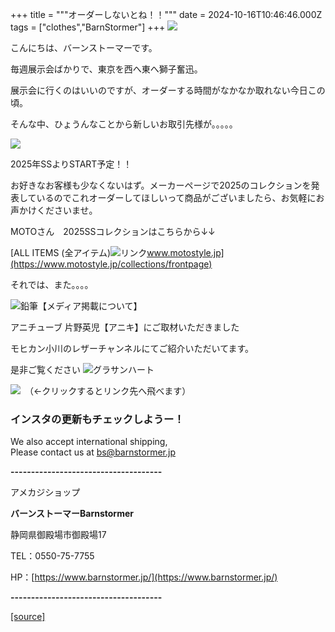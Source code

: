 +++
title = """オーダーしないとね！！"""
date = 2024-10-16T10:46:46.000Z
tags = ["clothes","BarnStormer"]
+++
[![](https://stat.ameba.jp/user_images/20231023/16/barnstormer-go/b2/03/p/o0420015015354743273.png)](https://ameblo.jp/barnstormer-go/entry-12825670498.html)

こんにちは、バーンストーマーです。

毎週展示会ばかりで、東京を西へ東へ獅子奮迅。

展示会に行くのはいいのですが、オーダーする時間がなかなか取れない今日この頃。

そんな中、ひょうんなことから新しいお取引先様が。。。。。

[![](https://stat.ameba.jp/user_images/20241016/18/barnstormer-go/c6/22/p/o0311016215498690952.png)](https://stat.ameba.jp/user_images/20241016/18/barnstormer-go/c6/22/p/o0311016215498690952.png)

2025年SSよりSTART予定！！

お好きなお客様も少なくないはず。メーカーページで2025のコレクションを発表しているのでこれオーダーしてほしいって商品がございましたら、お気軽にお声かけくださいませ。

MOTOさん　2025SSコレクションはこちらから↓↓

[ALL ITEMS (全アイテム)![リンク](https://c.stat100.ameba.jp/ameblo/symbols/v3.20.0/svg/gray/editor_link.svg)www.motostyle.jp](https://www.motostyle.jp/collections/frontpage)

それでは、また。。。。

![鉛筆](https://stat100.ameba.jp/blog/ucs/img/char/char3/519.png)【メディア掲載について】

アニチューブ 片野英児【アニキ】にご取材いただきました

モヒカン小川のレザーチャンネルにてご紹介いただいてます。

是非ご覧ください ![グラサンハート](https://stat100.ameba.jp/blog/ucs/img/char/char3/148.png)

[![](https://stat.ameba.jp/user_images/20230412/16/barnstormer-go/6a/23/p/o0108010815269242493.png)](https://www.instagram.com/barnstormer_daily/)　（←クリックするとリンク先へ飛べます）

### インスタの更新もチェックしようー！

We also accept international shipping,  
Please contact us at bs@barnstormer.jp

**\-------------------------------------**

アメカジショップ

**バーンストーマーBarnstormer**

静岡県御殿場市御殿場17

TEL：0550-75-7755

HP：[https://www.barnstormer.jp/](https://www.barnstormer.jp/)

**\-------------------------------------**

[[source]](https://ameblo.jp/barnstormer-go/entry-12871509715.html)
